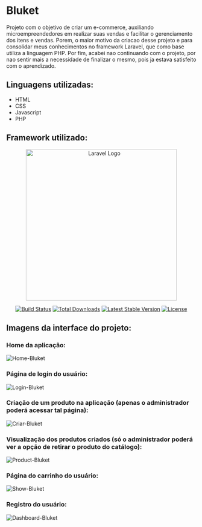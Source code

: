 # Bluket
Projeto com o objetivo de criar um e-commerce, auxiliando microempreendedores em realizar suas vendas e facilitar o gerenciamento dos itens e vendas. Porem, o maior motivo da criacao desse projeto e para consolidar meus conhecimentos no framework Laravel, que como base utiliza a linguagem PHP. Por fim, acabei nao continuando com o projeto, por nao sentir mais a necessidade de finalizar o mesmo, pois ja estava satisfeito com o aprendizado.

## Linguagens utilizadas:
 - HTML
 - CSS
 - Javascript
 - PHP
 
## Framework utilizado:
<p align="center"><a href="https://laravel.com" target="_blank"><img src="https://raw.githubusercontent.com/laravel/art/master/logo-lockup/5%20SVG/2%20CMYK/1%20Full%20Color/laravel-logolockup-cmyk-red.svg" width="400" alt="Laravel Logo"></a></p>

<p align="center">
<a href="https://github.com/laravel/framework/actions"><img src="https://github.com/laravel/framework/workflows/tests/badge.svg" alt="Build Status"></a>
<a href="https://packagist.org/packages/laravel/framework"><img src="https://img.shields.io/packagist/dt/laravel/framework" alt="Total Downloads"></a>
<a href="https://packagist.org/packages/laravel/framework"><img src="https://img.shields.io/packagist/v/laravel/framework" alt="Latest Stable Version"></a>
<a href="https://packagist.org/packages/laravel/framework"><img src="https://img.shields.io/packagist/l/laravel/framework" alt="License"></a>
</p>
 
## Imagens da interface do projeto:
### Home da aplicação:
![Home-Bluket](https://github.com/PedroVidalDev/bluket/assets/113215138/112671e7-0488-47cd-94e9-09fd9982a6ff)

### Página de login do usuário:
![Login-Bluket](https://github.com/PedroVidalDev/bluket/assets/113215138/9959f647-bab7-4deb-b7c6-e40aa329fad8)

### Criação de um produto na aplicação (apenas o administrador poderá acessar tal página):
![Criar-Bluket](https://github.com/PedroVidalDev/bluket/assets/113215138/32d642c0-00fb-4ad4-a5b0-ab9add70baf4)

### Visualização dos produtos criados (só o administrador poderá ver a opção de retirar o produto do catálogo):
![Product-Bluket](https://github.com/PedroVidalDev/bluket/assets/113215138/be0470c6-5a08-4289-8be5-9d9f9637f4a3)

### Página do carrinho do usuário:
![Show-Bluket](https://github.com/PedroVidalDev/bluket/assets/113215138/fef12273-50f7-4e4b-89cf-bd65836ff964)

### Registro do usuário:
![Dashboard-Bluket](https://github.com/PedroVidalDev/bluket/assets/113215138/e96fd5db-cea9-409a-86a9-d3295d253c65)
